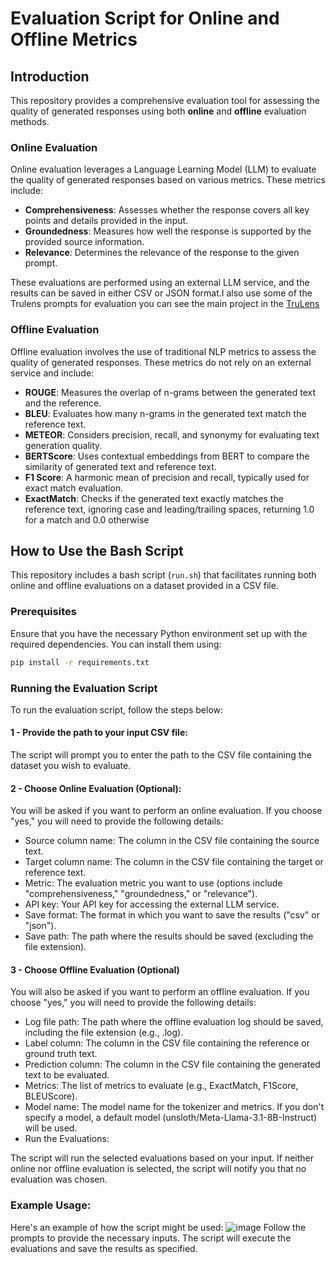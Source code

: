 # Evaluation Script for Online and Offline Metrics

## Introduction

This repository provides a comprehensive evaluation tool for assessing the quality of generated responses using both **online** and **offline** evaluation methods.

### Online Evaluation

Online evaluation leverages a Language Learning Model (LLM) to evaluate the quality of generated responses based on various metrics. These metrics include:

- **Comprehensiveness**: Assesses whether the response covers all key points and details provided in the input.
- **Groundedness**: Measures how well the response is supported by the provided source information.
- **Relevance**: Determines the relevance of the response to the given prompt.

These evaluations are performed using an external LLM service, and the results can be saved in either CSV or JSON format.I also use some of the Trulens prompts for evaluation you can see the main project in the [TruLens](https://github.com/truera/trulens/)

### Offline Evaluation

Offline evaluation involves the use of traditional NLP metrics to assess the quality of generated responses. These metrics do not rely on an external service and include:

- **ROUGE**: Measures the overlap of n-grams between the generated text and the reference.
- **BLEU**: Evaluates how many n-grams in the generated text match the reference text.
- **METEOR**: Considers precision, recall, and synonymy for evaluating text generation quality.
- **BERTScore**: Uses contextual embeddings from BERT to compare the similarity of generated text and reference text.
- **F1 Score**: A harmonic mean of precision and recall, typically used for exact match evaluation.
- **ExactMatch**: Checks if the generated text exactly matches the reference text, ignoring case and leading/trailing spaces, returning 1.0 for a match and 0.0 otherwise

## How to Use the Bash Script

This repository includes a bash script (`run.sh`) that facilitates running both online and offline evaluations on a dataset provided in a CSV file.

### Prerequisites

Ensure that you have the necessary Python environment set up with the required dependencies. You can install them using:

```bash
pip install -r requirements.txt
```

### Running the Evaluation Script
To run the evaluation script, follow the steps below:

#### 1 - Provide the path to your input CSV file:

The script will prompt you to enter the path to the CSV file containing the dataset you wish to evaluate.

#### 2 - Choose Online Evaluation (Optional):

You will be asked if you want to perform an online evaluation. If you choose "yes," you will need to provide the following details:

 - Source column name: The column in the CSV file containing the source text.
 - Target column name: The column in the CSV file containing the target or reference text.
 - Metric: The evaluation metric you want to use (options include "comprehensiveness," "groundedness," or "relevance").
 - API key: Your API key for accessing the external LLM service.
 - Save format: The format in which you want to save the results ("csv" or "json").
 - Save path: The path where the results should be saved (excluding the file extension).

#### 3 - Choose Offline Evaluation (Optional)

You will also be asked if you want to perform an offline evaluation. If you choose "yes," you will need to provide the following details:

 - Log file path: The path where the offline evaluation log should be saved, including the file extension (e.g., .log).
 - Label column: The column in the CSV file containing the reference or ground truth text.
 - Prediction column: The column in the CSV file containing the generated text to be evaluated.
 - Metrics: The list of metrics to evaluate (e.g., ExactMatch, F1Score, BLEUScore).
 - Model name: The model name for the tokenizer and metrics. If you don't specify a model, a default model (unsloth/Meta-Llama-3.1-8B-Instruct) will be used.
 - Run the Evaluations:

The script will run the selected evaluations based on your input. If neither online nor offline evaluation is selected, the script will notify you that no evaluation was chosen.

### Example Usage:

Here's an example of how the script might be used:
![image](https://github.com/user-attachments/assets/e3767e52-0d7a-4255-b641-4ad754599afd)
Follow the prompts to provide the necessary inputs. The script will execute the evaluations and save the results as specified.
